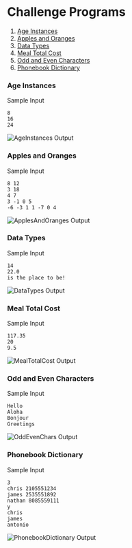 # Challenge Programs

1.  [Age Instances](https://github.com/quintanillach/mssa-sample-portfolio/tree/master/Conceptual/ChallengePrograms#age-instances)
2.  [Apples and Oranges](https://github.com/quintanillach/mssa-sample-portfolio/tree/master/Conceptual/ChallengePrograms#apples-and-oranges)
3.  [Data Types](https://github.com/quintanillach/mssa-sample-portfolio/tree/master/Conceptual/ChallengePrograms#data-types)
4.  [Meal Total Cost](https://github.com/quintanillach/mssa-sample-portfolio/tree/master/Conceptual/ChallengePrograms#meal-total-cost)
5.  [Odd and Even Characters](https://github.com/quintanillach/mssa-sample-portfolio/tree/master/Conceptual/ChallengePrograms#odd-and-even-characters)
6.  [Phonebook Dictionary](https://github.com/quintanillach/mssa-sample-portfolio/tree/master/Conceptual/ChallengePrograms#phonebook-dictionary)

### Age Instances


Sample Input

```
8
16
24
```

![AgeInstances Output](https://github.com/quintanillach/mssa-sample-portfolio/blob/master/images/AgeInstances.PNG)

### Apples and Oranges


Sample Input

```
8 12
3 18
4 7
3 -1 0 5
-6 -3 1 1 -7 0 4
```

![ApplesAndOranges Output](https://github.com/quintanillach/mssa-sample-portfolio/blob/master/images/ApplesAndOranges.PNG)

### Data Types


Sample Input

```
14
22.0
is the place to be!
```

![DataTypes Output](https://github.com/quintanillach/mssa-sample-portfolio/blob/master/images/DataTypes.PNG)

### Meal Total Cost


Sample Input

```
117.35
20
9.5
```

![MealTotalCost Output](https://github.com/quintanillach/mssa-sample-portfolio/blob/master/images/MealTotalCost.PNG)

### Odd and Even Characters


Sample Input

```
Hello
Aloha
Bonjour
Greetings
```

![OddEvenChars Output](https://github.com/quintanillach/mssa-sample-portfolio/blob/master/images/OddEvenChars.PNG)

### Phonebook Dictionary


Sample Input

```
3
chris 2105551234
james 2535551892
nathan 8085559111
y
chris
james
antonio
```

![PhonebookDictionary Output](https://github.com/quintanillach/mssa-sample-portfolio/blob/master/images/PhonebookDictionary.PNG)